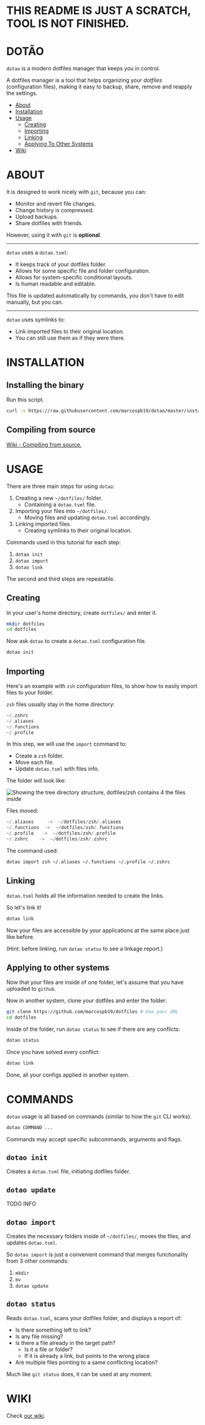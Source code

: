 # THIS README IS JUST A SCRATCH, TOOL IS NOT FINISHED.

# DOTÃO

`dotao` is a modern dotfiles manager that keeps you in control.

A dotfiles manager is a tool that helps organizing your _dotfiles_ (configuration files), making it easy to backup, share, remove and reapply the settings.

- [About](#About)
- [Installation](#Installation)
- [Usage](#Usage)
  - [Creating](#CREATING)
  - [Importing](#IMPORTING)
  - [Linking](#LINKING)
  - [Applying To Other Systems](#APPLYING-TO-OTHER-SYSTEMS)
- [Wiki](#Wiki)

# ABOUT

It is designed to work nicely with `git`, because you can:

- Monitor and revert file changes.
- Change history is compressed.
- Upload backups.
- Share dotfiles with friends.

However, using it with `git` is **optional**.

---

`dotao` uses a `dotao.tsml`:

- It keeps track of your dotfiles folder.
- Allows for some specific file and folder configuration.
- Allows for system-specific conditional layouts.
- Is human readable and editable.

This file is updated automatically by commands, you don't have to edit manually, but you can.

---

`dotao` uses symlinks to:

- Link imported files to their original location.
- You can still use them as if they were there.

# INSTALLATION

## Installing the binary

Run this script.
```sh
curl -s https://raw.githubusercontent.com/marcospb19/dotao/master/install.sh | sh
```

## Compiling from source

[Wiki - Compiling from source.](https://github.com/marcospb19/dotao/wiki/Compiling-from-source)

# USAGE

There are three main steps for using `dotao`:

1. Creating a new `~/dotfiles/` folder.
    - Containing a `dotao.tsml` file.
2. Importing your files into `~/dotfiles/`.
    - Moving files and updating `dotao.tsml` accordingly.
3. Linking imported files.
    - Creating symlinks to their original location.

Commands used in this tutorial for each step:

1. `dotao init`
2. `dotao import`
3. `dotao link`

The second and third steps are repeatable.

## Creating

In your user's home directory, create `dotfiles/` and enter it.

```sh
mkdir dotfiles
cd dotfiles
```

Now ask `dotao` to create a `dotao.tsml` configuration file.

```sh
dotao init
```

## Importing

Here's an example with `zsh` configuration files, to show how to easily import files to your folder.

`zsh` files usually stay in the home directory:

```c
~/.zshrc
~/.aliases
~/.functions
~/.profile
```

In this step, we will use the `import` command to:
- Create a `zsh` folder.
- Move each file.
- Update `dotao.tsml` with files info.

The folder will look like:

![Showing the tree directory structure, dotfiles/zsh contains 4 the files inside](https://i.imgur.com/tN65NZT.png)

Files moved:

```c
~/.aliases     ->  ~/dotfiles/zsh/.aliases
~/.functions  ->  ~/dotfiles/zsh/.functions
~/.profile   ->  ~/dotfiles/zsh/.profile
~/.zshrc    ->  ~/dotfiles/zsh/.zshrc
```

The command used:

```sh
dotao import zsh ~/.aliases ~/.functions ~/.profile ~/.zshrc
```

## Linking

`dotao.tsml` holds all the information needed to create the links.

So let's link it!

```sh
dotao link
```

Now your files are accessible by your applications at the same place just like before.

(Hint: before linking, run `dotao status` to see a linkage report.)

## Applying to other systems

Now that your files are inside of one folder, let's assume that you have uploaded to `github`.

Now in another system, clone your dotfiles and enter the folder:
```sh
git clone https://github.com/marcospb19/dotfiles # Use your URL
cd dotfiles
```

Inside of the folder, run `dotao status` to see if there are any conflicts:
```sh
dotao status
```

Once you have solved every conflict:
```sh
dotao link
```

Done, all your configs applied in another system.

# COMMANDS

`dotao` usage is all based on commands (similar to how the `git` CLI works).

```sh
dotao COMMAND ...
```

Commands may accept specific subcommands, arguments and flags.

## `dotao init`
Creates a `dotao.tsml` file, initiating dotfiles folder.

## `dotao update`
TODO INFO

## `dotao import`

Creates the necessary folders inside of `~/dotfiles/`, moves the files, and updates `dotao.tsml`.

So `dotao import` is just a convenient command that merges functionality from 3 other commands:

1. `mkdir`
2. `mv`
3. `dotao update`

## `dotao status`

Reads `dotao.tsml`, scans your dotfiles folder, and displays a report of:

- Is there something left to link?
- Is any file missing?
- Is there a file already in the target path?
  - Is it a file or folder?
  - If it is already a link, but points to the wrong place
- Are multiple files pointing to a same conflicting location?

Much like `git status` does, it can be used at any moment.

# WIKI

Check [our wiki](https://github.com/marcospb19/dotao/wiki).
